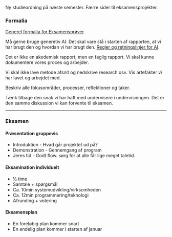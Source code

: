Ny studieordning på næste semester. Færre sider til eksamensprojekter.

### Formalia
[Generel formalia for Eksamensprøver](https://www.mitucl.dk/studieservice/studievejledning/proever-paa-ucl)

Må gerne bruge generetiv AI. 
Det skal vare stå i starten af rapporten, at vi har brugt den og hvordan vi har brugt den.
[Regler og retningslinjer for AI](https://esdhweb.ucl.dk/D24-2504330.pdf).


Det er ikke en akedemisk rapport, men en faglig rapport. 
Vi skal kunne dokumentere vores proces og arbejder.

Vi skal ikke lave metode afsnit og nedskrive research osv.
Vis artefakter vi har lavet og arbejdet med.

Beskriv alle fokusområder,  processer, reflektioner og taker.

Tænk tilbage den snak vi har haft med undervisere i undervisningen. Det er den samme diskussion vi kan forvente til eksamen.

---

### Eksamen
#### Præsentation gruppevis
- Introduktion - Hvad går projektet ud på?
- Demonstration - Gennemgang af program
- Jeres tid - Godt flow. sørg for at alle får lige meget taletid.

#### Eksamination individuelt
- ½ time
- Samtale + spørgsmål
- Ca. 10min systemudvikling/virksomheden
- Ca. 12min programmering/teknologi
- Afrunding + votering

#### Eksamensplan
- En foreløbig plan kommer snart
- En endelig plan kommer i starten af januar